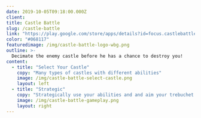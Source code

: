 ```yaml
---
date: 2019-10-05T09:18:00.000Z
client:
title: Castle Battle
slug: /castle-battle
link: "https://play.google.com/store/apps/details?id=focus.castlebattle"
color: "#068117"
featuredimage: /img/castle-battle-logo-wbg.png
outline: >-
  Decimate the enemy castle before he has a chance to destroy you!
content:
  - title: "Select Your Castle"
    copy: "Many types of castles with different abilities"
    image: /img/castle-battle-select-castle.png
    layout: left
  - title: "Strategic"
    copy: "Strategically use your abilities and and aim your trebuchet to get the edge on your opponent."
    image: /img/castle-battle-gameplay.png
    layout: right
---
```

